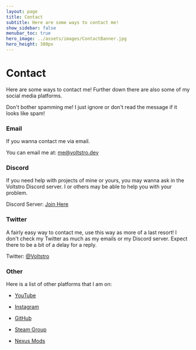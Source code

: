 ```yaml
---
layout: page
title: Contact  
subtitle: Here are some ways to contact me!
show_sidebar: false
menubar_toc: true
hero_image: ../assets/images/ContactBanner.jpg
hero_height: 380px
---
```


# Contact

Here are some ways to contact me! Further down there are also some of my social media platforms.

Don't bother spamming me! I just ignore or don't read the message if it looks like spam!

### Email

If you wanna contact me via email.

You can email me at: [me@voltstro.dev](mailto:me@voltstro.dev)

### Discord

If you need help with projects of mine or yours, you may wanna ask in the Voltstro Discord server. I or others may be able to help you with your problem.

Discord Server: [Join Here](https://discord.voltstro.dev)

### Twitter

A fairly easy way to contact me, use this way as more of a last resort! I don't check my Twitter as much as my emails or my Discord server. Expect there to be a bit of a delay for a reply.

Twitter: [@Voltstro](https://twitter.com/Voltstro)

### Other

Here is a list of other platforms that I am on:

* [YouTube](https://youtube.com/Voltstro)

* [Instagram](https://www.instagram.com/voltstrostudios/)

* [GitHub](https://github.com/Voltstro)

* [Steam Group](https://steamcommunity.com/groups/voltstro)

* [Nexus Mods](https://www.nexusmods.com/users/34491035)
